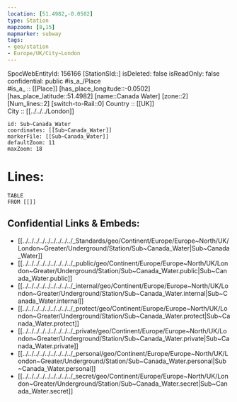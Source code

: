 ```yaml
---
location: [51.4982,-0.0502] 
type: Station 
mapzoom: [8,15] 
mapmarker: subway 
tags:
- geo/station
- Europe/UK/City~London
---
```

SpocWebEntityId: 156166
[StationSId::] 
isDeleted: false
isReadOnly: false
confidential: public
#is_a_/Place  
#is_a_ :: [[Place]] 
[has_place_longitude::-0.0502] 
[has_place_latitude::51.4982] 
[name::Canada Water] 
[zone::2] 
[Num_lines::2] 
[switch-to-Rail::0] 
Country :: [[UK]]  
City :: [[../../../London]]  


```leaflet
id: Sub~Canada_Water
coordinates: [[Sub~Canada_Water]] 
markerFile: [[Sub~Canada_Water]] 
defaultZoom: 11 
maxZoom: 18
```


# Lines: 
```dataview
TABLE 
FROM [[]] 
```

## Confidential Links & Embeds: 
- [[../../../../../../../../../_Standards/geo/Continent/Europe/Europe~North/UK/London~Greater/Underground/Station/Sub~Canada_Water|Sub~Canada_Water]] 
- [[../../../../../../../../../_public/geo/Continent/Europe/Europe~North/UK/London~Greater/Underground/Station/Sub~Canada_Water.public|Sub~Canada_Water.public]] 
- [[../../../../../../../../../_internal/geo/Continent/Europe/Europe~North/UK/London~Greater/Underground/Station/Sub~Canada_Water.internal|Sub~Canada_Water.internal]] 
- [[../../../../../../../../../_protect/geo/Continent/Europe/Europe~North/UK/London~Greater/Underground/Station/Sub~Canada_Water.protect|Sub~Canada_Water.protect]] 
- [[../../../../../../../../../_private/geo/Continent/Europe/Europe~North/UK/London~Greater/Underground/Station/Sub~Canada_Water.private|Sub~Canada_Water.private]] 
- [[../../../../../../../../../_personal/geo/Continent/Europe/Europe~North/UK/London~Greater/Underground/Station/Sub~Canada_Water.personal|Sub~Canada_Water.personal]] 
- [[../../../../../../../../../_secret/geo/Continent/Europe/Europe~North/UK/London~Greater/Underground/Station/Sub~Canada_Water.secret|Sub~Canada_Water.secret]] 
